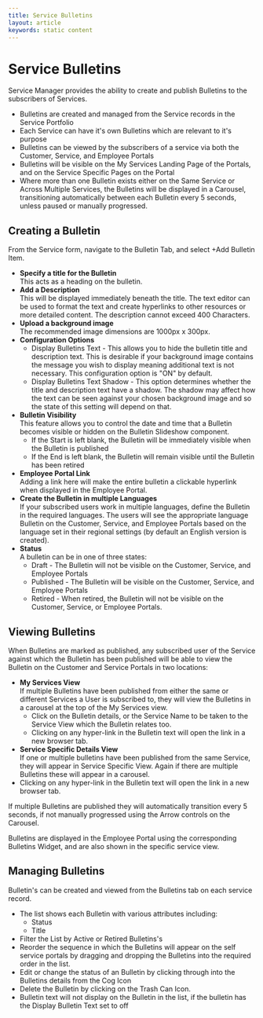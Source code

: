 ```yaml
---
title: Service Bulletins
layout: article
keywords: static content
---
```

# Service Bulletins
Service Manager provides the ability to create and publish Bulletins to the subscribers of Services.

* Bulletins are created and managed from the Service records in the Service Portfolio
* Each Service can have it's own Bulletins which are relevant to it's purpose
* Bulletins can be viewed by the subscribers of a service via both the Customer, Service, and Employee Portals
* Bulletins will be visible on the My Services Landing Page of the Portals, and on the Service Specific Pages on the Portal
* Where more than one Bulletin exists either on the Same Service or Across Multiple Services, the Bulletins will be displayed in a Carousel, transitioning automatically between each Bulletin every 5 seconds, unless paused or manually progressed.

## Creating a Bulletin
From the Service form, navigate to the Bulletin Tab, and select +Add Bulletin Item.

* **Specify a title for the Bulletin**<br>This acts as a heading on the bulletin.
* **Add a Description**<br>This will be displayed immediately beneath the title. The text editor can be used to format the text and create hyperlinks to other resources or more detailed content. The description cannot exceed 400 Characters.
* **Upload a background image**<br>The recommended image dimensions are 1000px x 300px.
* **Configuration Options**
    * Display Bulletins Text - This allows you to hide the bulletin title and description text. This is desirable if your background image contains the message you wish to display meaning additional text is not necessary. This configuration option is "ON" by default.
    * Display Bulletins Text Shadow - This option determines whether the title and description text have a shadow. The shadow may affect how the text can be seen against your chosen background image and so the state of this setting will depend on that.
* **Bulletin Visibility**<br>This feature allows you to control the date and time that a Bulletin becomes visible or hidden on the Bulletin Slideshow component.
    * If the Start is left blank, the Bulletin will be immediately visible when the Bulletin is published
    * If the End is left blank, the Bulletin will remain visible until the Bulletin has been retired
* **Employee Portal Link**<br>Adding a link here will make the entire bulletin a clickable hyperlink when displayed in the Employee Portal.
* **Create the Bulletin in multiple Languages**<br>If your subscribed users work in multiple languages, define the Bulletin in the required languages. The users will see the appropriate language Bulletin on the Customer, Service, and Employee Portals based on the language set in their regional settings (by default an English version is created).
* **Status**<br>A bulletin can be in one of three states:
    * Draft - The Bulletin will not be visible on the Customer, Service, and Employee Portals
    * Published - The Bulletin will be visible on the Customer, Service, and Employee Portals
    * Retired - When retired, the Bulletin will not be visible on the Customer, Service, or Employee Portals.

## Viewing Bulletins
When Bulletins are marked as published, any subscribed user of the Service against which the Bulletin has been published will be able to view the Bulletin on the Customer and Service Portals in two locations:

* **My Services View**<br>If multiple Bulletins have been published from either the same or different Services a User is subscribed to, they will view the Bulletins in a carousel at the top of the My Services view.
    * Click on the Bulletin details, or the Service Name to be taken to the Service View which the Bulletin relates too.
    * Clicking on any hyper-link in the Bulletin text will open the link in a new browser tab.
* **Service Specific Details View**<br>If one or multiple bulletins have been published from the same Service, they will appear in Service Specific View. Again if there are multiple Bulletins these will appear in a carousel.
* Clicking on any hyper-link in the Bulletin text will open the link in a new browser tab.

If multiple Bulletins are published they will automatically transition every 5 seconds, if not manually progressed using the Arrow controls on the Carousel.

Bulletins are displayed in the Employee Portal using the corresponding Bulletins Widget, and are also shown in the specific service view.

## Managing Bulletins
Bulletin's can be created and viewed from the Bulletins tab on each service record.

* The list shows each Bulletin with various attributes including:
    * Status
    * Title
* Filter the List by Active or Retired Bulletins's
* Reorder the sequence in which the Bulletins will appear on the self service portals by dragging and dropping the Bulletins into the required order in the list.
* Edit or change the status of an Bulletin by clicking through into the Bulletins details from the Cog Icon
* Delete the Bulletin by clicking on the Trash Can Icon.
* Bulletin text will not display on the Bulletin in the list, if the bulletin has the Display Bulletin Text set to off